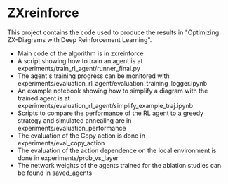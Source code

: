 # ZXreinforce
This project contains the code used to produce the results in "Optimizing ZX-Diagrams with Deep Reinforcement Learning".
* Main code of the algorithm is in zxreinforce
* A script showing how to train an agent is at experiments/train_rl_agent/runner_final.py
* The agent's training progress can be monitored with experiments/evaluation_rl_agent/evaluation_training_logger.ipynb
* An example notebook showing how to simplify a diagram with the trained agent is at experiments/evaluation_rl_agent/simplify_example_traj.ipynb
* Scripts to compare the performance of the RL agent to a greedy strategy and simulated annealing are in experiments/evaluation_performance
* The evaluation of the Copy action is done in experiments/eval_copy_action
* The evaluation of the action dependence on the local environment is done in experiments/prob_vs_layer
* The network weights of the agents trained for the ablation studies can be found in saved_agents